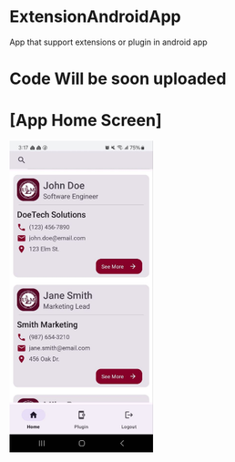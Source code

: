 # ExtensionAndroidApp
App that support extensions or plugin in android app

# Code Will be soon uploaded


# [App Home Screen]
<img src="https://github.com/rauniyarpriyanshu/ExtensionAndroidApp/blob/main/screenshot/AppScreen1.jpg" width="50%">
